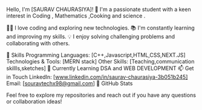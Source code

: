 <!--
**Ghost6626/Ghost6626** is a ✨ _special_ ✨ repository because its `README.md` (this file) appears on your GitHub profile.

Here are some ideas to get you started:

- 🔭 I’m currently working on ...
- 🌱 I’m currently learning ...
- 👯 I’m looking to collaborate on ...
- 🤔 I’m looking for help with ...
- 💬 Ask me about ...
- 📫 How to reach me: ...
- 😄 Pronouns: ...
- ⚡ Fun fact: ...
-->
Hello, I'm [SAURAV CHAURASIYA]! 👋
I'm a passionate student with a keen interest in Coding , Mathematics ,Cooking and science .

👨‍💻 I love coding and exploring new technologies.
📚 I'm constantly learning and improving my skills.
💡 I enjoy solving challenging problems and collaborating with others.

🔧 Skills
Programming Languages: [C++,Javascript,HTML,CSS,NEXT.JS]
Technologies & Tools: [MERN stack]
Other Skills: [Teaching,communication skillls,sketches]
🌱 Currently Learning
DSA and WEB DEVELOPMENT
📫 Get in Touch
LinkedIn: [www.linkedin.com/in/saurav-chaurasiya-3b051b245]
Email: [souravtechx98@gmail.com]
🚀 GitHub Stats

Feel free to explore my repositories and reach out if you have any questions or collaboration ideas!
